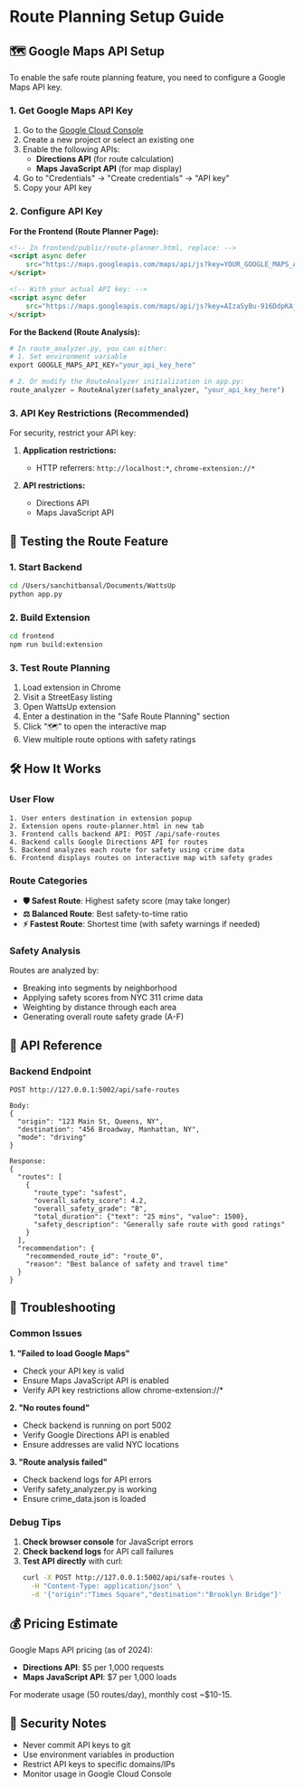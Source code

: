 # Route Planning Setup Guide

## 🗺️ Google Maps API Setup

To enable the safe route planning feature, you need to configure a Google Maps API key.

### 1. Get Google Maps API Key

1. Go to the [Google Cloud Console](https://console.cloud.google.com/)
2. Create a new project or select an existing one
3. Enable the following APIs:
   - **Directions API** (for route calculation)
   - **Maps JavaScript API** (for map display)
4. Go to "Credentials" → "Create credentials" → "API key"
5. Copy your API key

### 2. Configure API Key

**For the Frontend (Route Planner Page):**
```html
<!-- In frontend/public/route-planner.html, replace: -->
<script async defer 
    src="https://maps.googleapis.com/maps/api/js?key=YOUR_GOOGLE_MAPS_API_KEY&callback=initializeMap">
</script>

<!-- With your actual API key: -->
<script async defer 
    src="https://maps.googleapis.com/maps/api/js?key=AIzaSyBu-916DdpKAjTmJNIgngS6HL_kDIKU0aU&callback=initializeMap">
</script>
```

**For the Backend (Route Analysis):**
```python
# In route_analyzer.py, you can either:
# 1. Set environment variable
export GOOGLE_MAPS_API_KEY="your_api_key_here"

# 2. Or modify the RouteAnalyzer initialization in app.py:
route_analyzer = RouteAnalyzer(safety_analyzer, "your_api_key_here")
```

### 3. API Key Restrictions (Recommended)

For security, restrict your API key:

1. **Application restrictions:**
   - HTTP referrers: `http://localhost:*`, `chrome-extension://*`

2. **API restrictions:**
   - Directions API
   - Maps JavaScript API

## 🚀 Testing the Route Feature

### 1. Start Backend
```bash
cd /Users/sanchitbansal/Documents/WattsUp
python app.py
```

### 2. Build Extension
```bash
cd frontend
npm run build:extension
```

### 3. Test Route Planning

1. Load extension in Chrome
2. Visit a StreetEasy listing
3. Open WattsUp extension
4. Enter a destination in the "Safe Route Planning" section
5. Click "🗺️" to open the interactive map
6. View multiple route options with safety ratings

## 🛠️ How It Works

### User Flow
```
1. User enters destination in extension popup
2. Extension opens route-planner.html in new tab
3. Frontend calls backend API: POST /api/safe-routes
4. Backend calls Google Directions API for routes
5. Backend analyzes each route for safety using crime data
6. Frontend displays routes on interactive map with safety grades
```

### Route Categories
- **🛡️ Safest Route**: Highest safety score (may take longer)
- **⚖️ Balanced Route**: Best safety-to-time ratio
- **⚡ Fastest Route**: Shortest time (with safety warnings if needed)

### Safety Analysis
Routes are analyzed by:
- Breaking into segments by neighborhood
- Applying safety scores from NYC 311 crime data
- Weighting by distance through each area
- Generating overall route safety grade (A-F)

## 🔧 API Reference

### Backend Endpoint
```
POST http://127.0.0.1:5002/api/safe-routes

Body:
{
  "origin": "123 Main St, Queens, NY",
  "destination": "456 Broadway, Manhattan, NY", 
  "mode": "driving"
}

Response:
{
  "routes": [
    {
      "route_type": "safest",
      "overall_safety_score": 4.2,
      "overall_safety_grade": "B",
      "total_duration": {"text": "25 mins", "value": 1500},
      "safety_description": "Generally safe route with good ratings"
    }
  ],
  "recommendation": {
    "recommended_route_id": "route_0",
    "reason": "Best balance of safety and travel time"
  }
}
```

## 🐛 Troubleshooting

### Common Issues

**1. "Failed to load Google Maps"**
- Check your API key is valid
- Ensure Maps JavaScript API is enabled
- Verify API key restrictions allow chrome-extension://*

**2. "No routes found"**
- Check backend is running on port 5002
- Verify Google Directions API is enabled
- Ensure addresses are valid NYC locations

**3. "Route analysis failed"**
- Check backend logs for API errors
- Verify safety_analyzer.py is working
- Ensure crime_data.json is loaded

### Debug Tips

1. **Check browser console** for JavaScript errors
2. **Check backend logs** for API call failures
3. **Test API directly** with curl:
   ```bash
   curl -X POST http://127.0.0.1:5002/api/safe-routes \
     -H "Content-Type: application/json" \
     -d '{"origin":"Times Square","destination":"Brooklyn Bridge"}'
   ```

## 💰 Pricing Estimate

Google Maps API pricing (as of 2024):
- **Directions API**: $5 per 1,000 requests
- **Maps JavaScript API**: $7 per 1,000 loads

For moderate usage (50 routes/day), monthly cost ~$10-15.

## 🔐 Security Notes

- Never commit API keys to git
- Use environment variables in production
- Restrict API keys to specific domains/IPs
- Monitor usage in Google Cloud Console 